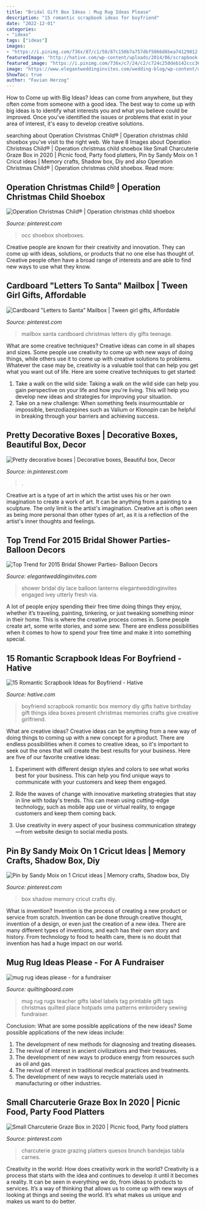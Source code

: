 ```yaml
---
title: "Bridal Gift Box Ideas : Mug Rug Ideas Please"
description: "15 romantic scrapbook ideas for boyfriend"
date: "2022-12-01"
categories:
- "ideas"
tags: ["ideas"]
images:
- "https://i.pinimg.com/736x/87/c1/50/87c150b7a757dbf5066d6bea74129012.jpg"
featuredImage: "http://hative.com/wp-content/uploads/2014/06/scrapbook-ideas-for-boyfriend/14-scrapbook-ideas-for-lovers.jpg"
featured_image: "https://i.pinimg.com/736x/c7/24/c2/c724c250deb142ccc36bccf45a0ce540--decorative-boxes-trifle.jpg"
image: "https://www.elegantweddinginvites.com/wedding-blog/wp-content/uploads/2015/01/vintage-diy-lace-lanterns-for-bridal-shower-decoration-ideas.jpg"
ShowToc: true
author: "Favian Herzog"
---
```



How to Come up with Big Ideas?
Ideas can come from anywhere, but they often come from someone with a good idea. The best way to come up with big ideas is to identify what interests you and what you believe could be improved. Once you've identified the issues or problems that exist in your area of interest, it's easy to develop creative solutions.

	

		
searching about Operation Christmas Child® | Operation christmas child shoebox you've visit to the right web. We have 8 Images about Operation Christmas Child® | Operation christmas child shoebox like Small Charcuterie Graze Box in 2020 | Picnic food, Party food platters, Pin by Sandy Moix on 1 Cricut ideas | Memory crafts, Shadow box, Diy and also Operation Christmas Child® | Operation christmas child shoebox. Read more:
		
    
## Operation Christmas Child® | Operation Christmas Child Shoebox

<img loading=lazy src="https://i.pinimg.com/736x/d2/8c/26/d28c268c0aae6c14e838285a93bf0d5f.jpg" onerror="this.onerror=null;this.src='https://tse1.mm.bing.net/th?id=OIP.mDtEpHM4H6OBk3JlAv1soAHaKw&amp;pid=15.1';" alt="Operation Christmas Child® | Operation christmas child shoebox">

_Source: pinterest.com_

>occ shoebox shoeboxes. 

	

Creative people are known for their creativity and innovation. They can come up with ideas, solutions, or products that no one else has thought of. Creative people often have a broad range of interests and are able to find new ways to use what they know.

    
## Cardboard &quot;Letters To Santa&quot; Mailbox | Tween Girl Gifts, Affordable

<img loading=lazy src="https://i.pinimg.com/736x/54/04/63/540463a48a34229673f0552d3181135d--santa-mailbox-cardboard-letters.jpg" onerror="this.onerror=null;this.src='https://tse3.mm.bing.net/th?id=OIP.mFUJcdR2eqvo1_QCbozqggHaJ3&amp;pid=15.1';" alt="Cardboard &quot;Letters to Santa&quot; Mailbox | Tween girl gifts, Affordable">

_Source: pinterest.com_

>mailbox santa cardboard christmas letters diy gifts teenage. 

	

What are some creative techniques?
Creative ideas can come in all shapes and sizes. Some people use creativity to come up with new ways of doing things, while others use it to come up with creative solutions to problems. Whatever the case may be, creativity is a valuable tool that can help you get what you want out of life. Here are some creative techniques to get started: 
1. Take a walk on the wild side: Taking a walk on the wild side can help you gain perspective on your life and how you're living. This will help you develop new ideas and strategies for improving your situation. 
2. Take on a new challenge: When something feels insurmountable or impossible, benzodiazepines such as Valium or Klonopin can be helpful in breaking through your barriers and achieving success.

    
## Pretty Decorative Boxes | Decorative Boxes, Beautiful Box, Decor

<img loading=lazy src="https://i.pinimg.com/736x/c7/24/c2/c724c250deb142ccc36bccf45a0ce540--decorative-boxes-trifle.jpg" onerror="this.onerror=null;this.src='https://tse2.mm.bing.net/th?id=OIP.RuQ6rTSmQ3ijgibxzL2LqwHaJ3&amp;pid=15.1';" alt="Pretty decorative boxes | Decorative boxes, Beautiful box, Decor">

_Source: in.pinterest.com_

>. 

	

Creative art is a type of art in which the artist uses his or her own imagination to create a work of art. It can be anything from a painting to a sculpture. The only limit is the artist's imagination. Creative art is often seen as being more personal than other types of art, as it is a reflection of the artist's inner thoughts and feelings.

    
## Top Trend For 2015 Bridal Shower Parties- Balloon Decors

<img loading=lazy src="https://www.elegantweddinginvites.com/wedding-blog/wp-content/uploads/2015/01/vintage-diy-lace-lanterns-for-bridal-shower-decoration-ideas.jpg" onerror="this.onerror=null;this.src='https://tse1.mm.bing.net/th?id=OIP.gzehEXntF7eUAJPGOipGXQHaK3&amp;pid=15.1';" alt="Top Trend for 2015 Bridal Shower Parties- Balloon Decors">

_Source: elegantweddinginvites.com_

>shower bridal diy lace balloon lanterns elegantweddinginvites engaged ivey utterly fresh via. 

	

A lot of people enjoy spending their free time doing things they enjoy, whether it’s traveling, painting, tinkering, or just tweaking something minor in their home. This is where the creative process comes in. Some people create art, some write stories, and some sew. There are endless possibilities when it comes to how to spend your free time and make it into something special.

    
## 15 Romantic Scrapbook Ideas For Boyfriend - Hative

<img loading=lazy src="http://hative.com/wp-content/uploads/2014/06/scrapbook-ideas-for-boyfriend/14-scrapbook-ideas-for-lovers.jpg" onerror="this.onerror=null;this.src='https://tse2.mm.bing.net/th?id=OIP.7yqCcXCTzDaVwZay9thIkAHaJ4&amp;pid=15.1';" alt="15 Romantic Scrapbook Ideas for Boyfriend - Hative">

_Source: hative.com_

>boyfriend scrapbook romantic box memory diy gifts hative birthday gift things idea boxes present christmas memories crafts give creative girlfriend. 

	

What are creative ideas?
Creative ideas can be anything from a new way of doing things to coming up with a new concept for a product. There are endless possibilities when it comes to creative ideas, so it's important to seek out the ones that will create the best results for your business. Here are five of our favorite creative ideas: 
1. Experiment with different design styles and colors to see what works best for your business. This can help you find unique ways to communicate with your customers and keep them engaged.

2. Ride the waves of change with innovative marketing strategies that stay in line with today's trends. This can mean using cutting-edge technology, such as mobile app use or virtual reality, to engage customers and keep them coming back. 

3. Use creativity in every aspect of your business communication strategy—from website design to social media posts.

    
## Pin By Sandy Moix On 1 Cricut Ideas | Memory Crafts, Shadow Box, Diy

<img loading=lazy src="https://i.pinimg.com/736x/87/c1/50/87c150b7a757dbf5066d6bea74129012.jpg" onerror="this.onerror=null;this.src='https://tse4.mm.bing.net/th?id=OIP.SS4Q4mL3iLuJnjczcMOmCgHaJ4&amp;pid=15.1';" alt="Pin by Sandy Moix on 1 Cricut ideas | Memory crafts, Shadow box, Diy">

_Source: pinterest.com_

>box shadow memory cricut crafts diy. 

	

What is invention?
Invention is the process of creating a new product or service from scratch. Invention can be done through creative thought, invention of a design, or even just the creation of a new idea. There are many different types of inventions, and each has their own story and history. From technology to food to health care, there is no doubt that invention has had a huge impact on our world.

    
## Mug Rug Ideas Please - For A Fundraiser

<img loading=lazy src="https://www.quiltingboard.com/attachments/main-f1/545443d1458512254-mugrugpoem.jpg" onerror="this.onerror=null;this.src='https://tse3.mm.bing.net/th?id=OIP.51YglxP6sbdmrAPd1lhOogHaKQ&amp;pid=15.1';" alt="mug rug ideas please - for a fundraiser">

_Source: quiltingboard.com_

>mug rug rugs teacher gifts label labels tag printable gift tags christmas quilted place hotpads oma patterns embroidery sewing fundraiser. 

	

Conclusion: What are some possible applications of the new ideas?
Some possible applications of the new ideas include:
1. The development of new methods for diagnosing and treating diseases. 
2. The revival of interest in ancient civilizations and their treasures. 
3. The development of new ways to produce energy from resources such as oil and gas. 
4. The revival of interest in traditional medical practices and treatments. 
5. The development of new ways to recycle materials used in manufacturing or other industries.

    
## Small Charcuterie Graze Box In 2020 | Picnic Food, Party Food Platters

<img loading=lazy src="https://i.pinimg.com/736x/55/70/30/5570305c41542051b54fbe96e0b8c510.jpg" onerror="this.onerror=null;this.src='https://tse4.mm.bing.net/th?id=OIP.J_x0jyHMT6BJV-9Y5ZyN3AHaJ3&amp;pid=15.1';" alt="Small Charcuterie Graze Box in 2020 | Picnic food, Party food platters">

_Source: pinterest.com_

>charcuterie graze grazing platters quesos brunch bandejas tabla carnes. 

	

Creativity in the world: How does creativity work in the world?
Creativity is a process that starts with the idea and continues to develop it until it becomes a reality. It can be seen in everything we do, from ideas to products to services. It’s a way of thinking that allows us to come up with new ways of looking at things and seeing the world. It’s what makes us unique and makes us want to do better.

